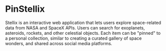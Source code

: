 # PinStellix
Stellix is an interactive web application that lets users explore space-related data from NASA and SpaceX APIs. Users can search for exoplanets, asteroids, rockets, and other celestial objects. Each item can be "pinned" to a personal collection, similar to creating a curated gallery of space wonders, and shared across social media platforms.
